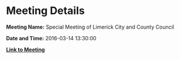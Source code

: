 # Meeting Details

**Meeting Name:** Special Meeting of Limerick City and County Council

**Date and Time:** 2016-03-14 13:30:00

**[Link to Meeting](https://www.limerick.ie/council/whats-on/special-meeting-limerick-city-and-county-council-22)**
